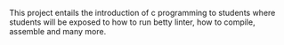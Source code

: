 This project entails the introduction of c programming to students where students will be exposed to how to run betty linter, how to compile, assemble and many more.
